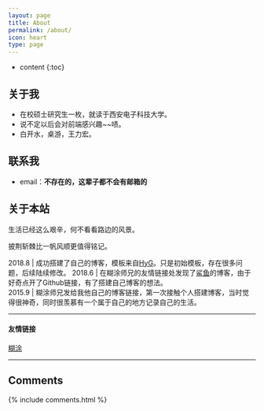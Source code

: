 ```yaml
---
layout: page
title: About
permalink: /about/
icon: heart
type: page
---
```


* content
{:toc}

## 关于我

* 在校硕士研究生一枚，就读于西安电子科技大学。
* 说不定以后会对前端感兴趣~~啧。
* 白开水，桌游，王力宏。

## 联系我

* email：**不存在的，这辈子都不会有邮箱的**

## 关于本站

生活已经这么艰辛，何不看看路边的风景。


披荆斩棘比一帆风顺更值得铭记。

2018.8         |  成功搭建了自己的博客，模板来自[HyG](https://Gaohaoyang.github.com/)。只是初始模板，存在很多问题，后续陆续修改。
2018.6         |  在糊涂师兄的友情链接处发现了[鲨鱼](https://kingsfish.github.io/)的博客，由于好奇点开了Github链接，有了搭建自己博客的想法。  
2015.9         |  糊涂师兄发给我他自己的博客链接，第一次接触个人搭建博客，当时觉得很神奇，同时很羡慕有一个属于自己的地方记录自己的生活。  

---
#### 友情链接

[糊涂](http://gaocong.org/blog/) 

---

## Comments

{% include comments.html %}

